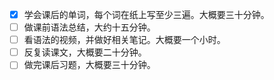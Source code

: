 - [x] 学会课后的单词，每个词在纸上写至少三遍。大概要三十分钟。
- [ ] 做课前语法总结，大约十五分钟。
- [ ] 看语法的视频，并做好相关笔记。大概要一个小时。
- [ ] 反复读课文，大概要二十分钟。
- [ ] 做完课后习题，大概要三十分钟。